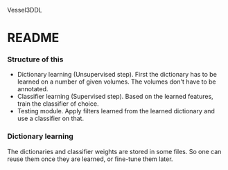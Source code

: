 Vessel3DDL

# README #

### Structure of this ###

* Dictionary learning (Unsupervised step). First the dictionary has to be learned on a number of given volumes. The volumes don't have to be annotated. 
* Classifier learning (Supervised step). Based on the learned features, train the classifier of choice.
* Testing module. Apply filters learned from the learned dictionary and use a classifier on that.

### Dictionary learning ###

The dictionaries and classifier weights are stored in some files.
So one can reuse them once they are learned, or fine-tune them later.


